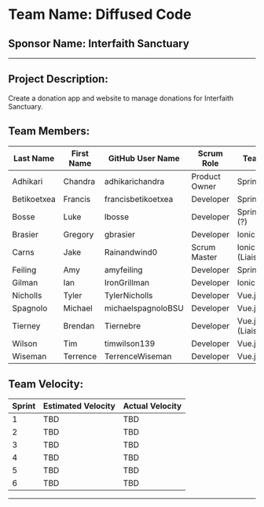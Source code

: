 # **Team Name: Diffused Code**

## Sponsor Name: Interfaith Sanctuary
***
## Project Description:
Create a donation app and website to manage donations for Interfaith Sanctuary.

## Team Members:

Last Name       | First Name      | GitHub User Name     | Scrum Role     | Team
--------------- | --------------- | -------------------- | ---------------|--------------------
Adhikari        | Chandra         | adhikarichandra      | Product Owner  | Spring
Betikoetxea     | Francis         | francisbetikoetxea   | Developer      | Spring
Bosse           | Luke            | lbosse               | Developer      | Spring (?)
Brasier         | Gregory         | gbrasier             | Developer      | Ionic
Carns           | Jake            | Rainandwind0         | Scrum Master   | Ionic (Liaison)
Feiling         | Amy             | amyfeiling           | Developer      | Spring
Gilman          | Ian             | IronGrillman         | Developer      | Ionic
Nicholls        | Tyler           | TylerNicholls        | Developer      | Vue.js
Spagnolo        | Michael         | michaelspagnoloBSU   | Developer      | Vue.js
Tierney         | Brendan         | Tiernebre            | Developer      | Vue.js (Liaison)
Wilson          | Tim             | timwilson139         | Developer      | Vue.js
Wiseman         | Terrence        | TerrenceWiseman      | Developer      | Vue.js

## Team Velocity:

Sprint | Estimated Velocity | Actual Velocity
------ | ------------------ | ---------------
   1   | TBD                | TBD
   2   | TBD                | TBD
   3   | TBD                | TBD
   4   | TBD                | TBD
   5   | TBD                | TBD
   6   | TBD                | TBD

***
